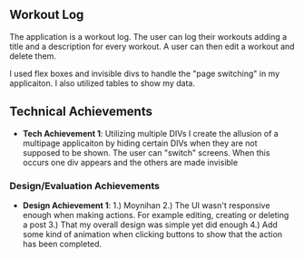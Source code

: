 ## Workout Log
The application is a workout log. The user can log their workouts adding a title and a description for every workout. A user can then edit a workout and delete them.

I used flex boxes and invisible divs to handle the "page switching" in my applicaiton. I also utilized tables to show my data.

## Technical Achievements
- **Tech Achievement 1**: Utilizing multiple DIVs I create the allusion of a multipage applicaiton by hiding certain DIVs when they are not supposed to be shown. The user can "switch" screens. When this occurs one div appears and the others are made invisible

### Design/Evaluation Achievements
- **Design Achievement 1**: 
1.) Moynihan
2.) The UI wasn't responsive enough when making actions. For example editing, creating or deleting a post
3.) That my overall design was simple yet did enough
4.) Add some kind of animation when clicking buttons to show that the action has been completed.
